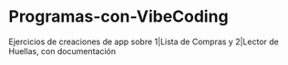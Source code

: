 # Programas-con-VibeCoding
Ejercicios de creaciones de app sobre 1|Lista de Compras y 2|Lector de Huellas, con documentación
